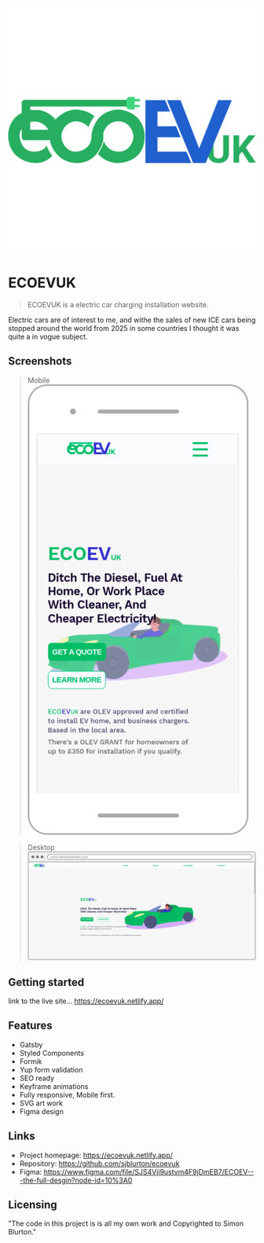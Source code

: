 ![logo](https://github.com/sjblurton/ecoevuk/blob/master/src/assets/icons/ecoev-logo-UK.svg)

# ECOEVUK

> ECOEVUK is a electric car charging installation website.

Electric cars are of interest to me, and withe the sales of new ICE cars being stopped around the world from 2025 in some countries I thought it was quite a in vogue subject.

## Screenshots

> Mobile
> ![Mobile-Hero-Screenshot](https://github.com/sjblurton/ecoevuk/blob/master/src/assets/screenshots/android.png)

> Desktop
> ![Desktop-Hero-Screenshot](https://github.com/sjblurton/ecoevuk/blob/master/src/assets/screenshots/browser_window.png)

## Getting started

link to the live site... https://ecoevuk.netlify.app/

## Features

- Gatsby
- Styled Components
- Formik
- Yup form validation
- SEO ready
- Keyframe animations
- Fully responsive, Mobile first.
- SVG art work
- Figma design

## Links

- Project homepage: https://ecoevuk.netlify.app/
- Repository: https://github.com/sjblurton/ecoevuk
- Figma: https://www.figma.com/file/SJS4Vji9ustvm4F9jDmEB7/ECOEV---the-full-desgin?node-id=10%3A0

## Licensing

"The code in this project is is all my own work and Copyrighted to Simon Blurton."
